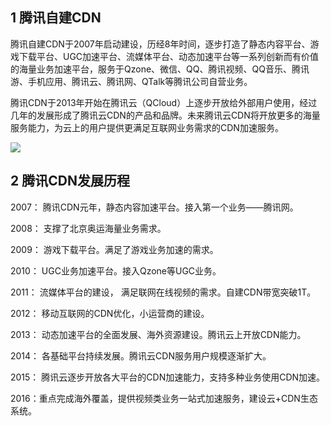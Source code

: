## 1 腾讯自建CDN
腾讯自建CDN于2007年启动建设，历经8年时间，逐步打造了静态内容平台、游戏下载平台、UGC加速平台、流媒体平台、动态加速平台等一系列创新而有价值的海量业务加速平台，服务于Qzone、微信、QQ、腾讯视频、QQ音乐、腾讯游、手机应用、腾讯云、腾讯网、QTalk等腾讯公司自营业务。

腾讯CDN于2013年开始在腾讯云（QCloud）上逐步开放给外部用户使用，经过几年的发展形成了腾讯云CDN的产品和品牌。未来腾讯云CDN将开放更多的海量服务能力，为云上的用户提供更满足互联网业务需求的CDN加速服务。

![](//mccdn.qcloud.com/img5680e4317911b.png)

## 2 腾讯CDN发展历程
2007： 腾讯CDN元年，静态内容加速平台。接入第一个业务——腾讯网。

2008： 支撑了北京奥运海量业务需求。

2009： 游戏下载平台。满足了游戏业务加速的需求。

2010： UGC业务加速平台。接入Qzone等UGC业务。

2011： 流媒体平台的建设， 满足联网在线视频的需求。自建CDN带宽突破1T。

2012： 移动互联网的CDN优化，小运营商的建设。

2013： 动态加速平台的全面发展、海外资源建设。腾讯云上开放CDN能力。

2014： 各基础平台持续发展。腾讯云CDN服务用户规模逐渐扩大。

2015： 腾讯云逐步开放各大平台的CDN加速能力，支持多种业务使用CDN加速。

2016：重点完成海外覆盖，提供视频类业务一站式加速服务，建设云+CDN生态系统。
